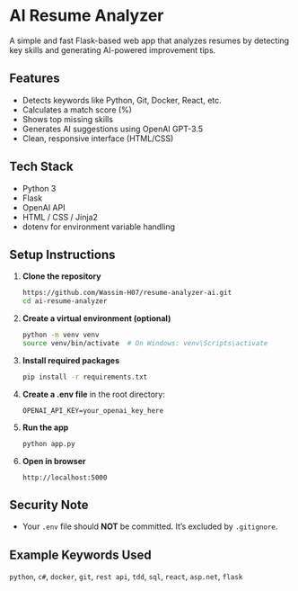 # AI Resume Analyzer

A simple and fast Flask-based web app that analyzes resumes by detecting key skills and generating AI-powered improvement tips.

## Features

- Detects keywords like Python, Git, Docker, React, etc.
- Calculates a match score (%)
- Shows top missing skills
- Generates AI suggestions using OpenAI GPT-3.5
- Clean, responsive interface (HTML/CSS)

## Tech Stack
- Python 3  
- Flask  
- OpenAI API  
- HTML / CSS / Jinja2  
- dotenv for environment variable handling

## Setup Instructions

1. **Clone the repository**
   ```bash
   https://github.com/Wassim-H07/resume-analyzer-ai.git
   cd ai-resume-analyzer
   ```

2. **Create a virtual environment (optional)**
   ```bash
   python -m venv venv
   source venv/bin/activate  # On Windows: venv\Scripts\activate
   ```

3. **Install required packages**
   ```bash
   pip install -r requirements.txt
   ```

4. **Create a .env file** in the root directory:
   ```
   OPENAI_API_KEY=your_openai_key_here
   ```

5. **Run the app**
   ```bash
   python app.py
   ```

6. **Open in browser**
   ```
   http://localhost:5000
   ```

## Security Note

- Your `.env` file should **NOT** be committed. It’s excluded by `.gitignore`.

## Example Keywords Used

`python`, `c#`, `docker`, `git`, `rest api`, `tdd`, `sql`, `react`, `asp.net`, `flask`
